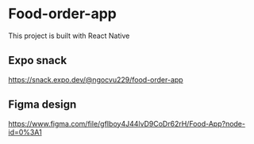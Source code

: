 # Food-order-app
This project is built with React Native 

## Expo snack
https://snack.expo.dev/@ngocvu229/food-order-app

## Figma design
https://www.figma.com/file/gfIboy4J44lvD9CoDr62rH/Food-App?node-id=0%3A1
